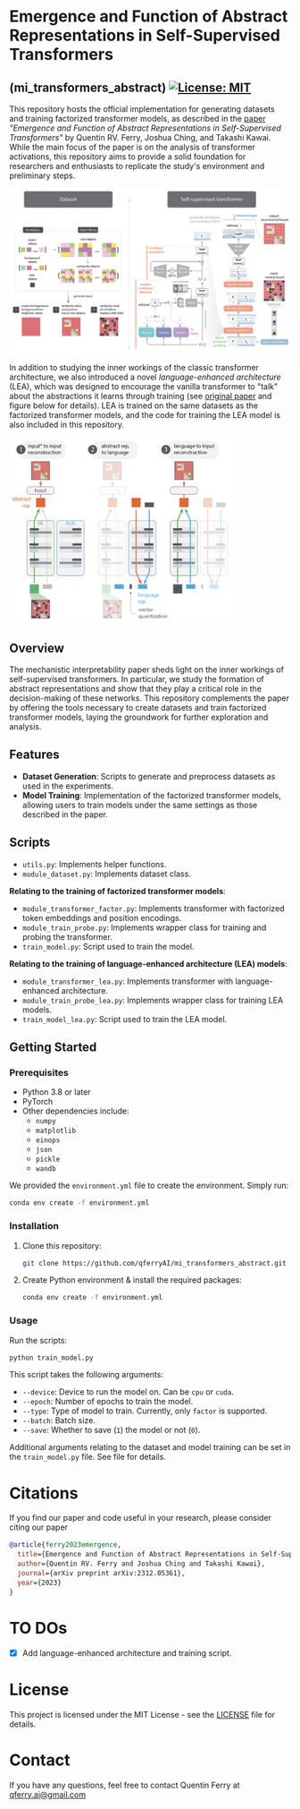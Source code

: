 # Emergence and Function of Abstract Representations in Self-Supervised Transformers
(mi_transformers_abstract)
[![License: MIT](https://img.shields.io/badge/License-MIT-yellow.svg)](https://opensource.org/licenses/MIT)
---
This repository hosts the official implementation for generating datasets and training factorized transformer models, as described in the [paper](https://arxiv.org/abs/2312.05361) _"Emergence and Function of Abstract Representations in Self-Supervised Transformers"_ by Quentin RV. Ferry, Joshua Ching, and Takashi Kawai. While the main focus of the paper is on the analysis of transformer activations, this repository aims to provide a solid foundation for researchers and enthusiasts to replicate the study's environment and preliminary steps.

<img src="img/visual_abstract.png" width="800">

In addition to studying the inner workings of the classic transformer architecture, we also introduced a novel _language-enhanced architecture_ (LEA), which was designed to encourage the vanilla transformer to "talk" about the abstractions it learns through training (see [original paper](https://arxiv.org/abs/2312.05361) and figure below for details). LEA is trained on the same datasets as the factorized transformer models, and the code for training the LEA model is also included in this repository.

<img src="img/lea.png" width="400">

## Overview

The mechanistic interpretability paper sheds light on the inner workings of self-supervised transformers. In particular, we study the formation of abstract representations and show that they play a critical role in the decision-making of these networks. This repository complements the paper by offering the tools necessary to create datasets and train factorized transformer models, laying the groundwork for further exploration and analysis.

## Features

- **Dataset Generation**: Scripts to generate and preprocess datasets as used in the experiments.
- **Model Training**: Implementation of the factorized transformer models, allowing users to train models under the same settings as those described in the paper.

## Scripts
- `utils.py`: Implements helper functions.
- `module_dataset.py`: Implements dataset class.

**Relating to the training of factorized transformer models**:

- `module_transformer_factor.py`: Implements transformer with factorized token embeddings and position encodings.
- `module_train_probe.py`: Implements wrapper class for training and probing the transformer.
- `train_model.py`: Script used to train the model.

**Relating to the training of language-enhanced architecture (LEA) models**:

- `module_transformer_lea.py`: Implements transformer with language-enhanced architecture.
- `module_train_probe_lea.py`: Implements wrapper class for training LEA models.
- `train_model_lea.py`: Script used to train the LEA model.

## Getting Started

### Prerequisites

- Python 3.8 or later
- PyTorch
- Other dependencies include:
   - `numpy`
   - `matplotlib`
   - `einops`
   - `json`
   - `pickle`
   - `wandb`

We provided the `environment.yml` file to create the environment. Simply run:

```bash
conda env create -f environment.yml
```

### Installation

1. Clone this repository:
   ```bash
   git clone https://github.com/qferryAI/mi_transformers_abstract.git
   ```
2. Create Python environment & install the required packages:
   ```bash
   conda env create -f environment.yml
   ```

### Usage

Run the scripts:
   ```bash
   python train_model.py
   ```

This script takes the following arguments:
- `--device`: Device to run the model on. Can be `cpu` or `cuda`.
- `--epoch`: Number of epochs to train the model.
- `--type`: Type of model to train. Currently, only `factor` is supported.
- `--batch`: Batch size.
- `--save`: Whether to save (`1`) the model or not (`0`).

Additional arguments relating to the dataset and model training can be set in the `train_model.py` file. See file for details.

# Citations
If you find our paper and code useful in your research, please consider citing our paper

```BibTeX
@article{ferry2023emergence,
  title={Emergence and Function of Abstract Representations in Self-Supervised Transformers},
  author={Quentin RV. Ferry and Joshua Ching and Takashi Kawai},
  journal={arXiv preprint arXiv:2312.05361},
  year={2023}
}
```

# TO DOs
- [x] Add language-enhanced architecture and training script.

# License

This project is licensed under the MIT License - see the [LICENSE](LICENSE) file for details.

# Contact

If you have any questions, feel free to contact Quentin Ferry at [qferry.ai@gmail.com](mailto:qferry.ai@gmail.com)


